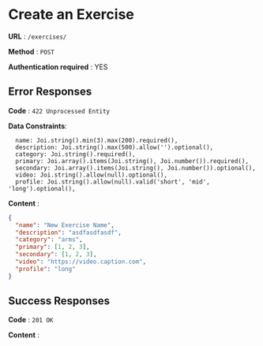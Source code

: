 # Create an Exercise

**URL** : `/exercises/`

**Method** : `POST`

**Authentication required** : YES

## Error Responses

**Code** : `422 Unprocessed Entity`

**Data Constraints**:

```
  name: Joi.string().min(3).max(200).required(),
  description: Joi.string().max(500).allow('').optional(),
  category: Joi.string().required(),
  primary: Joi.array().items(Joi.string(), Joi.number()).required(),
  secondary: Joi.array().items(Joi.string(), Joi.number()).optional(),
  video: Joi.string().allow(null).optional(),
  profile: Joi.string().allow(null).valid('short', 'mid', 'long').optional(),
```

**Content** :

```json
{
  "name": "New Exercise Name",
  "description": "asdfasdfasdf",
  "category": "arms",
  "primary": [1, 2, 3],
  "secondary": [1, 2, 3],
  "video": "https://video.caption.com",
  "profile": "long"
}
```

## Success Responses

**Code** : `201 OK`

**Content** :

```json

```
